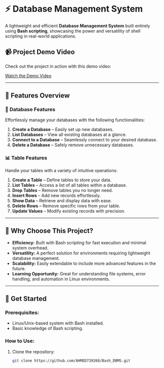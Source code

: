 # ⚡ **Database Management System**  

A lightweight and efficient **Database Management System** built entirely using **Bash scripting**, showcasing the power and versatility of shell scripting in real-world applications.  

## 📹 **Project Demo Video**  
Check out the project in action with this demo video:  

[Watch the Demo Video](https://github.com/AHMED739268/Bash_DBMS/blob/main/Bash_DBMS_Video)

---


## 🚀 **Features Overview**  

### 📁 **Database Features**  
Effortlessly manage your databases with the following functionalities:  
1. **Create a Database** – Easily set up new databases.  
2. **List Databases** – View all existing databases at a glance.  
3. **Connect to a Database** – Seamlessly connect to your desired database.  
4. **Delete a Database** – Safely remove unnecessary databases.  

### 📊 **Table Features**  
Handle your tables with a variety of intuitive operations:  
1. **Create a Table** – Define tables to store your data.  
2. **List Tables** – Access a list of all tables within a database.  
3. **Drop Tables** – Remove tables you no longer need.  
4. **Insert Rows** – Add new records effortlessly.  
5. **Show Data** – Retrieve and display data with ease.  
6. **Delete Rows** – Remove specific rows from your table.  
7. **Update Values** – Modify existing records with precision.  

---

## 🌟 **Why Choose This Project?**  
- **Efficiency:** Built with Bash scripting for fast execution and minimal system overhead.  
- **Versatility:** A perfect solution for environments requiring lightweight database management.  
- **Scalability:** Easily extendable to include more advanced features in the future.  
- **Learning Opportunity:** Great for understanding file systems, error handling, and automation in Linux environments.  

---

## 🔧 **Get Started**  

### Prerequisites:  
- Linux/Unix-based system with Bash installed.  
- Basic knowledge of Bash scripting.  

### How to Use:  
1. Clone the repository:  
   ```bash  
   git clone https://github.com/AHMED739268/Bash_DBMS.git  



